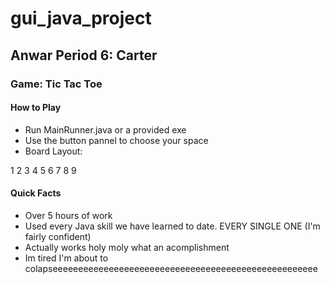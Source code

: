 # gui_java_project

## Anwar Period 6: Carter

### Game: Tic Tac Toe

#### How to Play

- Run MainRunner.java or a provided exe
- Use the button pannel to choose your space
- Board Layout:

1 2 3
4 5 6
7 8 9
  
#### Quick Facts

- Over 5 hours of work
- Used every Java skill we have learned to date. EVERY SINGLE ONE (I'm fairly confident)
- Actually works holy moly what an acomplishment
- Im tired I'm about to colapseeeeeeeeeeeeeeeeeeeeeeeeeeeeeeeeeeeeeeeeeeeeeeeeeeee

